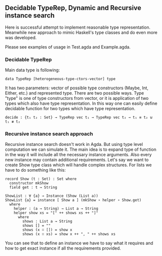 ## Decidable TypeRep, Dynamic and Recursive instance search

Here is successful attempt to implement reasonable type representation.
Meanwhile new approach to mimic Haskell's type classes and do even more was developed.

Please see examples of usage in Test.agda and Example.agda.

### Decidable TypeRep

Main data type is following:

    data TypeRep [heterogeneous-type-ctors-vector] type

It has two parameters: vector of possible type constructors (Maybe, Int, Either, etc.) and represented type. There are two possible ways. Type "type" is one of type constructors from vector, or it is application of two types which also have type representation.
In this way one can easily define decidable function for two types which have type representation.

    decide : {t₁ t₂ : Set} → TypeRep vec t₁ → TypeRep vec t₂ → t₁ ≡ t₂ ⊎ t₁ ≢ t₂

### Recursive instance search approach

Recursive instance search doesn't work in Agda. But using type level computation we can simulate it. The main idea is to expand type of function in the way it will include all the necessary instance arguments. Also every new instance may contain additional requirements.
Let's say we want to create Show type class which will handle complex structures.
For lists we have to do something like this:

    record Show (t : Set) : Set where
      constructor mkShow
      field get : t → String

    ShowList : ∀ {a} → Instance (Show (List a))
    ShowList {a} = instance [ Show a ] (mkShow ∘ helper ∘ Show.get)
      where
        helper : (a → String) → List a → String
        helper show xs = "[" ++ shows xs ++ "]"
          where
            shows : List a → String
     	    shows [] = ""
            shows (x ∷ []) = show x
            shows (x ∷ xs) = show x ++ ", " ++ shows xs

You can see that to define an instance we have to say what it requires and how to get exact instance if all the requirements provided.
